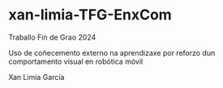 # xan-limia-TFG-EnxCom

Traballo Fin de Grao 2024 

Uso de coñecemento externo na aprendizaxe por reforzo dun comportamento visual en robótica móvil 

Xan Limia García

